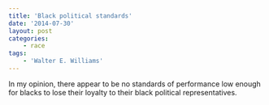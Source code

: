 ```yaml
---
title: 'Black political standards'
date: '2014-07-30'
layout: post
categories:
    - race
tags:
    - 'Walter E. Williams'
---
```


In my opinion, there appear to be no standards of performance low enough for blacks to lose their loyalty to their black political representatives.